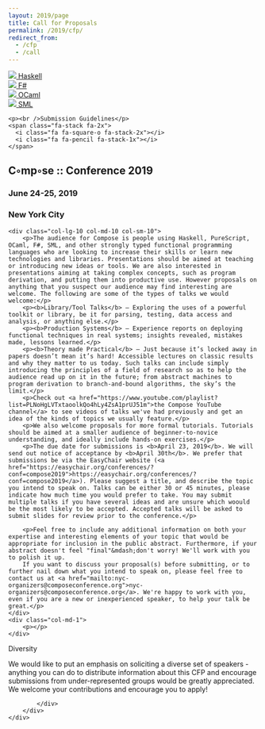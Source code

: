 ```yaml
---
layout: 2019/page
title: Call for Proposals
permalink: /2019/cfp/
redirect_from:
  - /cfp
  - /call
---
```


<div class="col-lg-4 col-md-4 col-sm-4 name">
    <div class="row">
        <div class="col-lg-3 col-md-3 col-sm-3 col-xs-3 logo">
            <a class="haskell" href="https://www.haskell.org">
            <img class="img-responsive" src="/assets/img/logos/haskell_color.png">
            Haskell
            </a>
        </div>
        <div class="col-lg-3 col-md-3 col-sm-3 col-xs-3 logo">
            <a class="fsharp" href="http://fsharp.org/">
            <img class="img-responsive" src="/assets/img/logos/fsharp_color.png">
            F#
            </a>
        </div>
        <div class="col-lg-3 col-md-3 col-sm-3 col-xs-3 logo">
            <a class="ocaml" href="https://ocaml.org/">
            <img class="img-responsive" src="/assets/img/logos/ocaml_color.png">
            OCaml
            </a>
        </div>
        <div class="col-lg-3 col-md-3 col-sm-3 col-xs-3 logo">
            <a class="sml" href="http://sml-family.org/">
            <img class="img-responsive" src="/assets/img/logos/sml_color.png">
            SML
            </a>
        </div>
    </div>

    <p><br />Submission Guidelines</p>
    <span class="fa-stack fa-2x">
      <i class="fa fa-square-o fa-stack-2x"></i>
      <i class="fa fa-pencil fa-stack-1x"></i>
    </span>
</div>

<div class="col-lg-8 col-md-8 col-sm-8 name-desc">
    <h2>C◦mp◦se :: Conference 2019</h2>
    <h3>June 24-25, 2019</h3>
    <h3>New York City</h3>
    <div class="name-zig"></div>

    <div class="col-lg-10 col-md-10 col-sm-10">
        <p>The audience for Compose is people using Haskell, PureScript, OCaml, F#, SML, and other strongly typed functional programming languages who are looking to increase their skills or learn new technologies and libraries. Presentations should be aimed at teaching or introducing new ideas or tools. We are also interested in presentations aiming at taking complex concepts, such as program derivation, and putting them into productive use. However proposals on anything that you suspect our audience may find interesting are welcome. The following are some of the types of talks we would welcome:</p>
        <p><b>Library/Tool Talks</b> — Exploring the uses of a powerful toolkit or library, be it for parsing, testing, data access and analysis, or anything else.</p>
        <p><b>Production Systems</b> — Experience reports on deploying functional techniques in real systems; insights revealed, mistakes made, lessons learned.</p>
        <p><b>Theory made Practical</b> — Just because it’s locked away in papers doesn’t mean it’s hard! Accessible lectures on classic results and why they matter to us today. Such talks can include simply introducing the principles of a field of research so as to help the audience read up on it in the future; from abstract machines to program derivation to branch-and-bound algorithms, the sky’s the limit.</p>
        <p>Check out <a href="https://www.youtube.com/playlist?list=PLNoHgLVTxtaoolkQo4hLy4ZsA1prUJ51m">the Compose YouTube channel</a> to see videos of talks we've had previously and get an idea of the kinds of topics we usually feature.</p>
        <p>We also welcome proposals for more formal tutorials. Tutorials should be aimed at a smaller audience of beginner-to-novice understanding, and ideally include hands-on exercises.</p>
        <p>The due date for submissions is <b>April 23, 2019</b>. We will send out notice of acceptance by <b>April 30th</b>. We prefer that submissions be via the EasyChair website (<a href="https://easychair.org/conferences/?conf=compose2019">https://easychair.org/conferences/?conf=compose2019</a>). Please suggest a title, and describe the topic you intend to speak on. Talks can be either 30 or 45 minutes, please indicate how much time you would prefer to take. You may submit multiple talks if you have several ideas and are unsure which woould be the most likely to be accepted. Accepted talks will be asked to submit slides for review prior to the conference.</p>

        <p>Feel free to include any additional information on both your expertise and interesting elements of your topic that would be appropriate for inclusion in the public abstract. Furthermore, if your abstract doesn't feel "final"&mdash;don't worry! We'll work with you to polish it up.
        If you want to discuss your proposal(s) before submitting, or to further nail down what you intend to speak on, please feel free to contact us at <a href="mailto:nyc-organizers@composeconference.org">nyc-organizers@composeconference.org</a>. We're happy to work with you, even if you are a new or inexperienced speaker, to help your talk be great.</p>
    </div>
    <div class="col-md-1">
        <p></p>
    </div>

</div>

<div id="diversity">
    <div class="container">
        <div class="row">
            <div class="col-lg-4 col-md-4 col-sm-4 name">
                <p>Diversity</p>
            </div>
            <div class="col-lg-8 col-md-8 col-sm-8 name-desc">
                <div class="col-md-9 col-md-9 col-sm-9">
                    <p>We would like to put an emphasis on soliciting a diverse set of speakers - anything you can do to distribute information about this CFP and encourage submissions from under-represented groups would be greatly appreciated. We welcome your contributions and encourage you to apply!</p>
                </div>
                <div class="col-md-1">
                    <p></p>
                </div>

            </div>
        </div>
    </div>
</div><!-- /diversity -->
